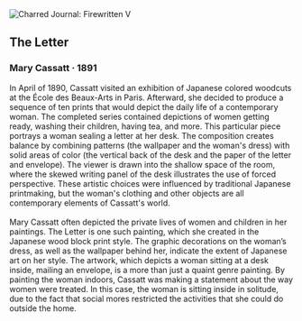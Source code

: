<div class="artwork-of-the-day">
  <div class="container">
    <div class="img-wrapper">
      <img
        src="https://uploads8.wikiart.org/images/mary-cassatt/the-letter-1891.jpg!Large.jpg"
        alt="Charred Journal: Firewritten V" />
    </div>
    <div class="artwork-detail">
      <div class="artwork-origin"> 
        <h2 class="artwork-name">The Letter</h2>
        <h3 class="artist">
          Mary Cassatt
                    ·  1891
        </h3>
      </div>
      <p class="description">
        <span class="artwork-description-text ng-binding" ng-bind-html="viewModel.ArtworkOfTheDay.Description | unsafe">In April of 1890, Cassatt visited an exhibition of Japanese colored woodcuts at the École des Beaux-Arts in Paris. Afterward, she decided to produce a sequence of ten prints that would depict the daily life of a contemporary woman. The completed series contained depictions of women getting ready, washing their children, having tea, and more. This particular piece portrays a woman sealing a letter at her desk. The composition creates balance by combining patterns (the wallpaper and the woman's dress) with solid areas of color (the vertical back of the desk and the paper of the letter and envelope). The viewer is drawn into the shallow space of the room, where the skewed writing panel of the desk illustrates the use of forced perspective. These artistic choices were influenced by traditional Japanese printmaking, but the woman's clothing and other objects are all contemporary elements of Cassatt's world.<br><br>Mary Cassatt often depicted the private lives of women and children in her paintings. The Letter is one such painting, which she created in the Japanese wood block print style. The graphic decorations on the woman’s dress, as well as the wallpaper behind her, indicate the extent of Japanese art on her style. The artwork, which depicts a woman sitting at a desk inside, mailing an envelope, is a more than just a quaint genre painting. By painting the woman indoors, Cassatt was making a statement about the way women were treated. In this case, the woman is sitting inside in solitude, due to the fact that social mores restricted the activities that she could do outside the home.</span>
                        <div class="text-shadow-container" ng-show="showShadow" style=""></div>
      </p>
    </div>
  </div>

</div>

